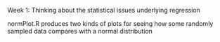 Week 1: Thinking about the statistical issues underlying regression

normPlot.R produces two kinds of plots for seeing how some randomly sampled data compares with a normal distribution
